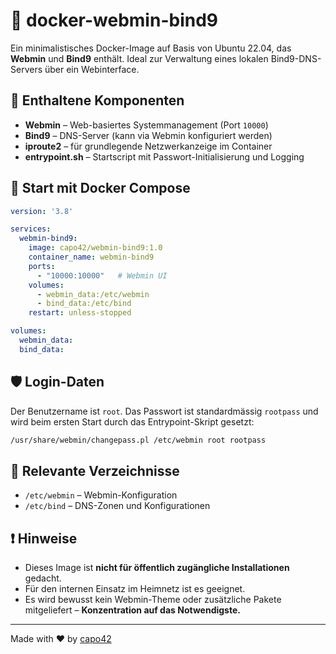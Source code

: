 # 🐳 docker-webmin-bind9

Ein minimalistisches Docker-Image auf Basis von Ubuntu 22.04, das **Webmin** und **Bind9** enthält. Ideal zur Verwaltung eines lokalen Bind9-DNS-Servers über ein Webinterface.

## 🔧 Enthaltene Komponenten

- **Webmin** – Web-basiertes Systemmanagement (Port `10000`)
- **Bind9** – DNS-Server (kann via Webmin konfiguriert werden)
- **iproute2** – für grundlegende Netzwerkanzeige im Container
- **entrypoint.sh** – Startscript mit Passwort-Initialisierung und Logging

## 🚀 Start mit Docker Compose

```yaml
version: '3.8'

services:
  webmin-bind9:
    image: capo42/webmin-bind9:1.0
    container_name: webmin-bind9
    ports:
      - "10000:10000"   # Webmin UI
    volumes:
      - webmin_data:/etc/webmin
      - bind_data:/etc/bind
    restart: unless-stopped

volumes:
  webmin_data:
  bind_data:
```

## 🛡️ Login-Daten

Der Benutzername ist `root`. Das Passwort ist standardmässig `rootpass` und wird beim ersten Start durch das Entrypoint-Skript gesetzt:

```bash
/usr/share/webmin/changepass.pl /etc/webmin root rootpass
```

## 📁 Relevante Verzeichnisse

- `/etc/webmin` – Webmin-Konfiguration
- `/etc/bind` – DNS-Zonen und Konfigurationen

## ❗ Hinweise

- Dieses Image ist **nicht für öffentlich zugängliche Installationen** gedacht.
- Für den internen Einsatz im Heimnetz ist es geeignet.
- Es wird bewusst kein Webmin-Theme oder zusätzliche Pakete mitgeliefert – **Konzentration auf das Notwendigste.**

---

Made with ❤️ by [capo42](https://github.com/capo42)
